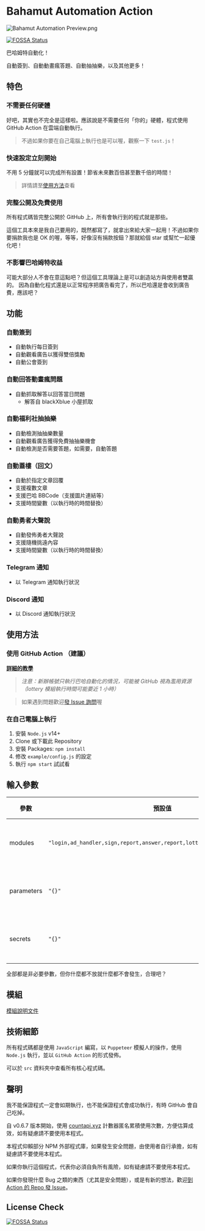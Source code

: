 # Bahamut Automation Action

![Bahamut Automation Preview.png](https://github.com/JacobLinCool/Bahamut-Automation/raw/main/Bahamut%20Automation%20Preview.png)

[![FOSSA Status](https://app.fossa.com/api/projects/git%2Bgithub.com%2FJacobLinCool%2FBahamut-Automation.svg?type=shield)](https://app.fossa.com/projects/git%2Bgithub.com%2FJacobLinCool%2FBahamut-Automation?ref=badge_shield)

巴哈姆特自動化！

自動簽到、自動動畫瘋答題、自動抽抽樂，以及其他更多！

## 特色

### 不需要任何硬體

好吧，其實也不完全是這樣啦。應該說是不需要任何「你的」硬體，程式使用 GitHub Action 在雲端自動執行。

> 不過如果你要在自己電腦上執行也是可以喔，觀察一下 `test.js`！

### 快速設定立刻開始

不用 5 分鐘就可以完成所有設置！節省未來數百倍甚至數千倍的時間！

> 詳情請至[使用方法](#使用方法)查看

### 完整公開及免費使用

所有程式碼皆完整公開於 GitHub 上，所有會執行到的程式就是那些。

這個工具本來是我自己要用的，既然都寫了，就拿出來給大家一起用！不過如果你要捐款我也是 OK 的喔，等等，好像沒有捐款按鈕？那就給個 star 或幫忙一起優化吧！

### 不影響巴哈姆特收益

可能大部分人不會在意這點吧？但這個工具理論上是可以創造站方與使用者雙贏的。
因為自動化程式還是以正常程序把廣告看完了，所以巴哈還是會收到廣告費，應該吧？

## 功能

### 自動簽到

- 自動執行每日簽到
- 自動觀看廣告以獲得雙倍獎勵
- 自動公會簽到

### 自動回答動畫瘋問題

- 自動抓取解答以回答當日問題
  - 解答自 blackXblue 小屋抓取

### 自動福利社抽抽樂

- 自動檢測抽抽樂數量
- 自動觀看廣告獲得免費抽抽樂機會
- 自動檢測是否需要答題，如需要，自動答題

### 自動蓋樓（回文）

- 自動於指定文章回覆
- 支援複數文章
- 支援巴哈 BBCode（支援圖片連結等）
- 支援時間變數（以執行時的時間替換）

### 自動勇者大聲說

- 自動發佈勇者大聲說
- 支援隨機挑遠內容
- 支援時間變數（以執行時的時間替換）

### Telegram 通知

- 以 Telegram 通知執行狀況

### Discord 通知

- 以 Discord 通知執行狀況

## 使用方法

### 使用 GitHub Action （建議）

[**詳細的教學**](https://jacoblincool.github.io/Bahamut-Automation/tutorial)

> _注意：新辦帳號只執行巴哈自動化的情況，可能被 GitHub 視為濫用資源（lottery 模組執行時間可能要近 1 小時）_

> 如果遇到問題歡迎[發 Issue 詢問](https://github.com/JacobLinCool/Bahamut-Automation/issues/new)喔

### 在自己電腦上執行

1. 安裝 `Node.js` v14+
2. Clone 或下載此 Repository
3. 安裝 Packages: `npm install`
4. 修改 `example/config.js` 的設定
5. 執行 `npm start` 試試看

## 輸入參數

| 參數       | 預設值                                                                        | 說明      | 必要 |
| ---------- | --------------------------------------------------------------------------- | --------- | ---- |
| modules    | `"login,ad_handler,sign,report,answer,report,lottery,report,logout,report"` | 使用的模組 | 非必要 |
| parameters | `"{}"`                                                                      | 帶入的參數 | 非必要 |
| secrets    | `"{}"`                                                                      | 帶入的參數 | 非必要 |

全部都是非必要參數，但你什麼都不放就什麼都不會發生，合理吧？

## 模組

[模組說明文件](./src/modules#readme)

## 技術細節

所有程式碼都是使用 `JavaScript` 編寫，以 `Puppeteer` 模擬人的操作，使用 `Node.js` 執行，並以 `GitHub Action` 的形式發佈。

可以於 `src` 資料夾中查看所有核心程式碼。

## 聲明

我不能保證程式一定會如期執行，也不能保證程式會成功執行，有時 GitHub 會自己吃掉。

自 v0.6.7 版本開始，使用 [countapi.xyz](https://countapi.xyz/) 計數器匿名累積使用次數，方便估算成效，如有疑慮請不要使用本程式。

本程式仰賴部分 NPM 外部程式庫，如果發生安全問題，由使用者自行承擔，如有疑慮請不要使用本程式。

如果你執行這個程式，代表你必須自負所有風險，如有疑慮請不要使用本程式。

如果你發現什麼 Bug 之類的東西（尤其是安全問題），或是有新的想法，歡迎[到 Action 的 Repo 發 Issue](https://github.com/JacobLinCool/Bahamut-Automation/issues)。

## License Check

[![FOSSA Status](https://app.fossa.com/api/projects/git%2Bgithub.com%2FJacobLinCool%2FBahamut-Automation.svg?type=large)](https://app.fossa.com/projects/git%2Bgithub.com%2FJacobLinCool%2FBahamut-Automation?ref=badge_large)
